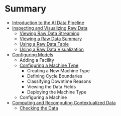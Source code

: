# Summary

* [Introduction to the AI Data Pipeline](README.md)
* [Inspecting and Visualizing Raw Data](inspecting-and-visualizing-raw-data.md)
  * [Viewing Raw Data Streaming](inspecting-and-visualizing-raw-data/viewing-raw-data-streaming.md)
  * [Viewing a Raw Data Summary](inspecting-and-visualizing-raw-data/viewing-a-raw-data-summary.md)
  * [Using a Raw Data Table](inspecting-and-visualizing-raw-data/using-a-raw-data-table.md)
  * [Using a Raw Data Visualization](inspecting-and-visualizing-raw-data/using-a-raw-data-visualization.md)
* [Configuring Models](configuring-models.md)
  * Adding a Facility
  * [Configuring a Machine Type](configuring-models/configuring-a-machine-type.md)
    * Creating a New Machine Type
    * Defining Cycle Boundaries
    * Classifying Downtime Reasons
    * Viewing the Data Fields
    * Deploying the Machine Type
  * Configuring a Machine
* [Computing and Recomputing Contextualized Data](computing-and-recomputing-contextualized-data.md)
  * [Checking the Data](computing-and-recomputing-contextualized-data/checking-the-data.md)

